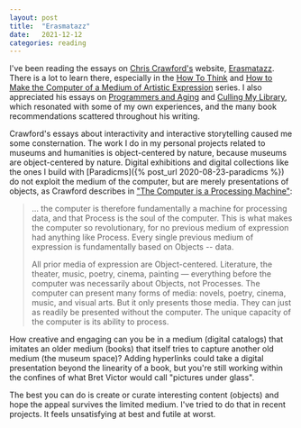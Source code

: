 ```yaml
---
layout: post
title:  "Erasmatazz"
date:   2021-12-12
categories: reading
---
```


I've been reading the essays on [Chris Crawford's](https://en.wikipedia.org/wiki/Chris_Crawford_(game_designer)) website, [Erasmatazz](https://erasmatazz.com/). There is a lot to learn there, especially in the [How To Think](https://erasmatazz.com/personal/self/how-to-think-v-30/index.html) and [How to Make the Computer of a Medium of Artistic Expression](https://erasmatazz.com/library/course-description-2018/index.html) series. I also appreciated his essays on [Programmers and Aging](https://erasmatazz.com/library/course-description-2018/index.html) and [Culling My Library](https://erasmatazz.com/personal/experiences/culling-my-library.html), which resonated with some of my own experiences, and the many book recommendations scattered throughout his writing.

Crawford's essays about interactivity and interactive storytelling caused me some consternation. The work I do in my personal projects related to museums and humanities is object-centered by nature, because museums are object-centered by nature. Digital exhibitions and digital collections like the ones I build with [Paradicms]({% post_url 2020-08-23-paradicms %}) do not exploit the medium of the computer, but are merely presentations of objects, as Crawford describes in ["The Computer is a Processing Machine"](https://erasmatazz.com/library/course-description-2018/the-computer-is-a-processor.html):

> ...  the computer is therefore fundamentally a machine for processing data, and that Process is the soul of the computer. This is what makes the computer so revolutionary, for no previous medium of expression had anything like Process. Every single previous medium of expression is fundamentally based on Objects -- data.
> 
> All prior media of expression are Object-centered. Literature, the theater, music, poetry, cinema, painting — everything before the computer was necessarily about Objects, not Processes. The computer can present many forms of media: novels, poetry, cinema, music, and visual arts. But it only presents those media. They can just as readily be presented without the computer. The unique capacity of the computer is its ability to process.

How creative and engaging can you be in a medium (digital catalogs) that imitates an older medium (books) that itself tries to capture another old medium (the museum space)? Adding hyperlinks could take a digital presentation beyond the linearity of a book, but you're still working within the confines of what Bret Victor would call "pictures under glass".

The best you can do is create or curate interesting content (objects) and hope the appeal survives the limited medium. I've tried to do that in recent projects. It feels unsatisfying at best and futile at worst.
